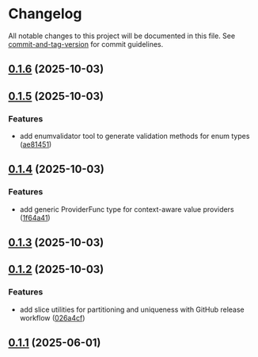 # Changelog

All notable changes to this project will be documented in this file. See [commit-and-tag-version](https://github.com/absolute-version/commit-and-tag-version) for commit guidelines.

## [0.1.6](https://github.com/theater-improrama/go-utils/compare/v0.1.5...v0.1.6) (2025-10-03)

## [0.1.5](https://github.com/theater-improrama/go-utils/compare/v0.1.4...v0.1.5) (2025-10-03)


### Features

* add enumvalidator tool to generate validation methods for enum types ([ae81451](https://github.com/theater-improrama/go-utils/commit/ae81451d3ae6a6a7f5ab89f2128db27d2ae36786))

## [0.1.4](https://github.com/theater-improrama/go-utils/compare/v0.1.3...v0.1.4) (2025-10-03)


### Features

* add generic ProviderFunc type for context-aware value providers ([1f64a41](https://github.com/theater-improrama/go-utils/commit/1f64a41a83678e1bb9fb6e1c3d6fb95ad3969f21))

## [0.1.3](https://github.com/theater-improrama/go-utils/compare/v0.1.2...v0.1.3) (2025-10-03)

## [0.1.2](https://github.com/theater-improrama/go-utils/compare/v0.1.1...v0.1.2) (2025-10-03)


### Features

* add slice utilities for partitioning and uniqueness with GitHub release workflow ([026a4cf](https://github.com/theater-improrama/go-utils/commit/026a4cf24a8dc13e9d6c78bd376bf24ba7bf1795))

## [0.1.1](https://github.com/theater-improrama/go-utils/compare/v0.1.0...v0.1.1) (2025-06-01)

